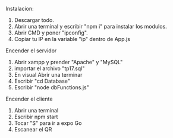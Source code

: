 Instalacion:
1. Descargar todo.
2. Abrir una terminal y escribir "npm i" para instalar los modulos.
3. Abrir CMD y poner "ipconfig".
4. Copiar tu IP en la variable "ip" dentro de App.js

Encender el servidor
1. Abrir xampp y prender "Apache" y "MySQL"
2. importar el archivo "tp17.sql"
3. En visual Abrir una terminar
4. Escribir "cd Database"
5. Escribir "node dbFunctions.js"

Encender el cliente
1. Abrir una terminal
2. Escribir npm start
3. Tocar "S" para ir a expo Go
4. Escanear el QR
